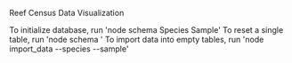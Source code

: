 Reef Census Data Visualization

To initialize database, run 'node schema Species Sample'
To reset a single table, run 'node schema <Model>'
To import data into empty tables, run 'node import_data --species --sample'
